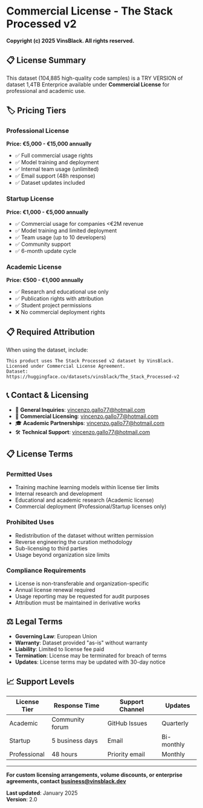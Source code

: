 # Commercial License - The Stack Processed v2

**Copyright (c) 2025 VinsBlack. All rights reserved.**

## 📋 **License Summary**

This dataset (104,885 high-quality code samples) is a TRY VERSION of dataset 1,4TB Enterprice available under **Commercial License** for professional and academic use.

## 🏷️ **Pricing Tiers**

### **Professional License**
**Price: €5,000 - €15,000 annually**
- ✅ Full commercial usage rights
- ✅ Model training and deployment  
- ✅ Internal team usage (unlimited)
- ✅ Email support (48h response)
- ✅ Dataset updates included

### **Startup License** 
**Price: €1,000 - €5,000 annually**
- ✅ Commercial usage for companies <€2M revenue
- ✅ Model training and limited deployment
- ✅ Team usage (up to 10 developers)
- ✅ Community support
- ✅ 6-month update cycle

### **Academic License**
**Price: €500 - €1,000 annually**
- ✅ Research and educational use only
- ✅ Publication rights with attribution
- ✅ Student project permissions
- ❌ No commercial deployment rights

## 📋 **Required Attribution**

When using the dataset, include:

```
This product uses The Stack Processed v2 dataset by VinsBlack.
Licensed under Commercial License Agreement.
Dataset: https://huggingface.co/datasets/vinsblack/The_Stack_Processed-v2
```

## 📞 **Contact & Licensing**

- 📧 **General Inquiries**: vincenzo.gallo77@hotmail.com
- 💼 **Commercial Licensing**: vincenzo.gallo77@hotmail.com  
- 🎓 **Academic Partnerships**: vincenzo.gallo77@hotmail.com
- 🛠️ **Technical Support**: vincenzo.gallo77@hotmail.com

## 📋 **License Terms**

### **Permitted Uses**
- Training machine learning models within license tier limits
- Internal research and development
- Educational and academic research (Academic license)
- Commercial deployment (Professional/Startup licenses only)

### **Prohibited Uses**
- Redistribution of the dataset without written permission
- Reverse engineering the curation methodology
- Sub-licensing to third parties
- Usage beyond organization size limits

### **Compliance Requirements**
- License is non-transferable and organization-specific
- Annual license renewal required
- Usage reporting may be requested for audit purposes
- Attribution must be maintained in derivative works

## ⚖️ **Legal Terms**

- **Governing Law**: European Union
- **Warranty**: Dataset provided "as-is" without warranty
- **Liability**: Limited to license fee paid
- **Termination**: License may be terminated for breach of terms
- **Updates**: License terms may be updated with 30-day notice

## 📈 **Support Levels**

| License Tier | Response Time | Support Channel | Updates |
|--------------|---------------|-----------------|---------|
| Academic | Community forum | GitHub Issues | Quarterly |
| Startup | 5 business days | Email | Bi-monthly |
| Professional | 48 hours | Priority email | Monthly |

---

**For custom licensing arrangements, volume discounts, or enterprise agreements, contact business@vinsblack.dev**

**Last updated**: January 2025  
**Version**: 2.0
